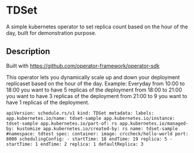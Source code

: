 # TDSet
A simple kubernetes operator to set replica count based on the hour of the day, built for demonstration purpose.

## Description
Built with https://github.com/operator-framework/operator-sdk

This operator lets you dynamically scale up and down your deployment replicaset based on the hour of the day.
Example: 
	Everyday from 10:00 to 18:00  you want to have 5 replicas of the deployment
	from 18:00 to 21:00 you want to have 3 replicas of the deployment
	from 21:00 to 9 you want to have 1 replicas of the deployment.

`apiVersion: schedule.rs/v1
kind: TDSet
metadata:
  labels:
    app.kubernetes.io/name: tdset-sample
    app.kubernetes.io/instance: tdset-sample
    app.kubernetes.io/part-of: rs
    app.kubernetes.io/managed-by: kustomize
    app.kubernetes.io/created-by: rs
  name: tdset-sample
  #namespace: tdtest
spec:
  container:
    image: crccheck/hello-world
    port: 8000
  schedulingConfig:
    - startTime: 18
      endTime: 19
      replica: 5
    - startTime: 1
      endTime: 2
      replica: 1
  defaultReplica: 3
`
